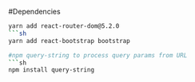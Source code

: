 #Dependencies
```sh
yarn add react-router-dom@5.2.0
```sh 
yarn add react-bootstrap bootstrap

#npm query-string to process query params from URL
```sh
npm install query-string
